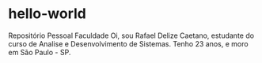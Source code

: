 # hello-world
Repositório Pessoal Faculdade
Oi, sou Rafael Delize Caetano, estudante do curso de Analise e Desenvolvimento de Sistemas.
Tenho 23 anos, e moro em São Paulo - SP.
